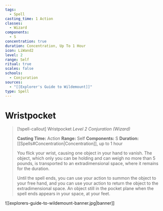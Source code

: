 ```yaml
---
tags:
  - Spell
casting_time: 1 Action
classes:
  - Wizard
components:
  - S
concentration: true
duration: Concentration, Up To 1 Hour
icon: LiWand2
level: 2
range: Self
ritual: true
scales: false
schools:
  - Conjuration
sources:
  - "[[Explorer's Guide to Wildemount]]"
type: Spell
---
```


# Wristpocket

>[!spell-callout] Wristpocket
>_Level 2 Conjuration (Wizard)_
>
>**Casting Time:** Action
>**Range:** Self
>**Components:** S
>**Duration:** [[Spells#Concentration|Concentration]], up to 1 hour
>
>You flick your wrist, causing one object in your hand to vanish. The object, which only you can be holding and can weigh no more than 5 pounds, is transported to an extradimensional space, where it remains for the duration.
>
>Until the spell ends, you can use your action to summon the object to your free hand, and you can use your action to return the object to the extradimensional space. An object still in the pocket plane when the spell ends appears in your space, at your feet.

![[explorers-guide-to-wildemount-banner.jpg|banner]]
